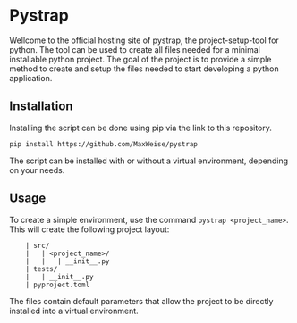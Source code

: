 
# Pystrap

Wellcome to the official hosting site of pystrap, the project-setup-tool for python. The tool can be used to create all files needed for a minimal installable python project.
The goal of the project is to provide a simple method to create and setup the files needed to start developing a python application.

## Installation
Installing the script can be done using pip via the link to this repository.

```
pip install https://github.com/MaxWeise/pystrap
```

The script can be installed with or without a virtual environment, depending on your needs.

## Usage
To create a simple environment, use the command ` pystrap <project_name> `.
This will create the following project layout:

```
    | src/
    |   | <project_name>/
    |   |   | __init__.py
    | tests/
    |   | __init__.py
    | pyproject.toml

```

The files contain default parameters that allow the project to be directly installed into a virtual environment.

